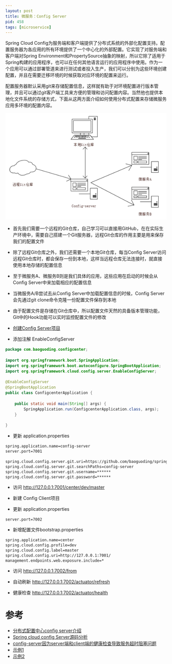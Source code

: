 ```yaml
---
layout: post
title: 微服务：Config Server
pid: 458
tags: [microservice]
---
```


Spring Cloud Config为服务端和客户端提供了分布式系统的外部化配置支持。配置服务器为各应用的所有环境提供了一个中心化的外部配置。它实现了对服务端和客户端对Spring Environment和PropertySource抽象的映射，所以它除了适用于Spring构建的应用程序，也可以在任何其他语言运行的应用程序中使用。作为一个应用可以通过部署管道来进行测试或者投入生产，我们可以分别为这些环境创建配置，并且在需要迁移环境的时候获取对应环境的配置来运行。

配置服务器默认采用git来存储配置信息，这样就有助于对环境配置进行版本管理，并且可以通过git客户端工具来方便的管理和访问配置内容。当然他也提供本地化文件系统的存储方式，下面从这两方面介绍如何使用分布式配置来存储微服务应用多环境的配置内容。

![](/uploads/2019/08/15-01.png)

+ 首先我们需要一个远程的Git仓库，自己学习可以直接用GitHub，在在实际生产环境中，需要自己搭建一个Git服务器，远程Git仓库的作用主要是用来保存我们的配置文件
+ 除了远程Git仓库之外，我们还需要一个本地Git仓库，每当Config Server访问远程Git仓库时，都会保存一份到本地，这样当远程仓库无法连接时，就直接使用本地存储的配置信息
+ 至于微服务A、微服务B则是我们具体的应用，这些应用在启动的时候会从Config Server中来加载相应的配置信息
+ 当微服务A/B尝试去从Config Server中加载配置信息的时候，Config Server会先通过git clone命令克隆一份配置文件保存到本地
+ 由于配置文件是存储在Git仓库中，所以配置文件天然的具备版本管理功能，Git中的Hook功能可以实时监控配置文件的修改



+ [创建Config Server项目](https://start.spring.io/)
+ 添加注解 EnableConfigServer

```java
package com.baoguoding.configcenter;

import org.springframework.boot.SpringApplication;
import org.springframework.boot.autoconfigure.SpringBootApplication;
import org.springframework.cloud.config.server.EnableConfigServer;

@EnableConfigServer
@SpringBootApplication
public class ConfigcenterApplication {

	public static void main(String[] args) {
		SpringApplication.run(ConfigcenterApplication.class, args);
	}

}
```

+ 更新 application.properties

```config
spring.application.name=config-server
server.port=7001

spring.cloud.config.server.git.uri=https://github.com/baoguoding/springcloud
spring.cloud.config.server.git.searchPaths=config-server
spring.cloud.config.server.git.username=******
spring.cloud.config.server.git.password=******
```

+ 访问 http://127.0.0.1:7001/center/dev/master
+ 新建 Config Client项目

+ 更新 application.properties

```properties
server.port=7002
```

+ 新增配置文件bootstrap.properties

```properties
spring.application.name=center
spring.cloud.config.profile=dev
spring.cloud.config.label=master
spring.cloud.config.uri=http://127.0.0.1:7001/
management.endpoints.web.exposure.include=*
```

+ 访问 http://127.0.0.1:7002/from

+ 自动刷新 http://127.0.0.1:7002/actuator/refresh
+ 健康检查 http://127.0.0.1:7002/actuator/health

# 参考
+ [分布式配置中心config server介绍](https://www.cnblogs.com/duanxz/p/3512408.html)
+ [Spring cloud config Server源码分析](https://www.cnblogs.com/duanxz/p/3510159.html)
+ [config-server因为server端和client端的健康检查导致服务超时阻塞问题](https://www.cnblogs.com/duanxz/p/11272215.html)
+ [示例1](https://github.com/baoguoding/springcloud)
+ [示例2](https://github.com/baoguoding/config-server)